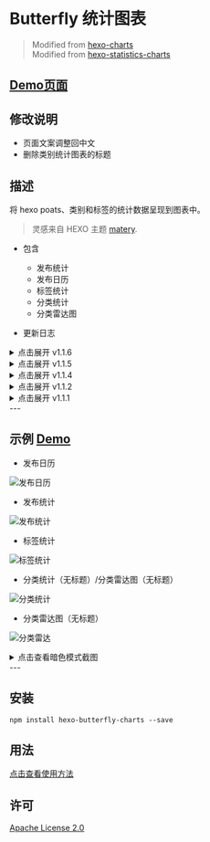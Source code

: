 <!-- This file is modified by guole.fun -->
# Butterfly 统计图表
> Modified from [hexo-charts](https://www.npmjs.com/package/hexo-charts)  
> Modified from [hexo-statistics-charts](https://www.npmjs.com/package/hexo-statistics-charts)  

## [Demo页面](https://blog.guole.fun/charts/)

## 修改说明
* 页面文案调整回中文
* 删除类别统计图表的标题

## 描述
将 hexo poats、类别和标签的统计数据呈现到图表中。
> 灵感来自 HEXO 主题 [matery](https://github.com/blinkfox/hexo-theme-matery).

* 包含
  * 发布统计
  * 发布日历
  * 标签统计
  * 分类统计
  * 分类雷达图  

* 更新日志
<details>
<summary>点击展开 v1.1.6</summary>
  * 字体、标题与图表区域间隔等视觉样式微调； <br>
  * 文章发布日历，绘图区域未居中修正； <br>
</details>
<details>
<summary>点击展开 v1.1.5</summary>
  * 插件默认 `echarts_CDN` 修改为：`https://lib.baomitu.com/echarts/4.7.0/echarts.min.js` <br>
  * 新增配置项：`echarts_CDN` 解决原来使用的固定 CDN 资源失效问题。使用方法： <br>
```yml
# 统计图表，支持发布文章统计、发布日历、Top标签统计、分类统计、分类雷达。 <br>
# see https://www.npmjs.com/package/hexo-butterfly-charts  <br>
charts: <br>
  enable: true # 是否启用功能 <br>
  postsChart: <br>
    title: 文章发布统计 # 设置文章发布统计的标题，默认为空 <br>
    interval: 1 # 横坐标间隔 <br>
  tagsChart: <br>
    title: Top 10 标签统计 # 设置标签统计的标题，默认为空 <br>
    interval: 1 # 横坐标间隔 <br>
  postsCalendar_title: 文章发布日历 # 设置发布日历的标题，默认为空 <br>
  categoriesChart_title: # 设置分类统计的标题，默认为空 <br>
  categoriesRadar_title: # 设置分类雷达的标题，默认为空 <br>
+ echarts_CDN: # https://lib.baomitu.com/echarts/4.7.0/echarts.min.js <br>
```
</details>
<details>
<summary>点击展开 v1.1.4</summary>
  * 更新 moment 到 2.29.4 <br>
</details>
<details>
<summary>点击展开 v1.1.2</summary>
  * 调整分类统计图中，“# 文章分类”为 “✒️文章篇数” <br>
</details>
<details>
<summary>点击展开 v1.1.1</summary>
  * 增加标签的横纵坐标轴名称 <br>
  * 适配butterfly暗色模式，自动切换 <br>
  * 文章发布日历坐标也换成中文 <br>
  * 各图表标题支持配置 <br>
  * 标签/分类统计图支持配置横坐标显示的间隔数 <br>
  * 解决分类雷达图未设置画布高度的bug <br>
  Bug: <br>
    * 解决雷达图上，鼠标hover时，超出内容被画布吞掉的问题  
</details>
---

## 示例 [Demo](https://blog.guole.fun/charts/)

* 发布日历
  
![发布日历](https://blog.guole.fun/posts/18158/发布日历3.jpg)

* 发布统计
  
![发布统计](https://blog.guole.fun/posts/18158/发布统计3.jpg)

* 标签统计
  
![标签统计](https://blog.guole.fun/posts/18158/标签3.jpg)

* 分类统计（无标题）/分类雷达图（无标题）
  
![分类统计](https://blog.guole.fun/posts/18158/分类统计3.jpg)

* 分类雷达图（无标题）
  
![分类雷达](https://blog.guole.fun/posts/18158/分类雷达3.jpg)

<details>
<summary>点击查看暗色模式截图</summary>

* 发布日历
  
![发布日历](https://blog.guole.fun/posts/18158/发布日历4.jpg)

* 发布统计
  
![发布统计](https://blog.guole.fun/posts/18158/发布统计4.jpg)

* 标签统计
  
![标签统计](https://blog.guole.fun/posts/18158/标签4.jpg)

* 分类统计（无标题）/分类雷达图（无标题）
  
![分类统计](https://blog.guole.fun/posts/18158/分类统计4.jpg)

* 分类雷达图（无标题）
  
![分类雷达](https://blog.guole.fun/posts/18158/分类雷达4.jpg)

</details>
---

## 安装

```shell
npm install hexo-butterfly-charts --save
```

## 用法

[点击查看使用方法](https://blog.guole.fun/posts/18158/)

## 许可
[Apache License 2.0](https://github.com/kuole-o/hexo-butterfly-charts/blob/main/LICENSE)
